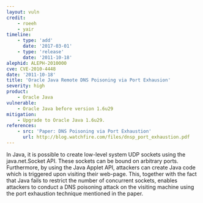 ```yaml
---
layout: vuln
credit:
    - roeeh
    - yair
timeline:
    - type: 'add'
      date: '2017-03-01'
    - type: 'release'
      date: '2011-10-18' 
alephid: ALEPH-2010000
cve: CVE-2010-4448
date: '2011-10-18'
title: 'Oracle Java Remote DNS Poisoning via Port Exhausion'
severity: high
product:
    - Oracle Java
vulnerable:
    - Oracle Java before version 1.6u29
mitigation:
    - Upgrade to Oracle Java 1.6u29.
references:
    - src: 'Paper: DNS Poisoning via Port Exhaustion'
      url: http://blog.watchfire.com/files/dnsp_port_exhaustion.pdf
---
```

In Java, it is possible to create low-level system UDP sockets using the java.net.Socket API. These sockets can be bound on arbitrary ports. Furthermore, by using the Java Applet API, attackers can create Java code which is triggered upon visiting their web-page. This, together
with the fact that Java fails to restrict the number of concurrent sockets, enables attackers to conduct a
DNS poisoning attack on the visiting machine using the port exhaustion technique mentioned in the paper. 
